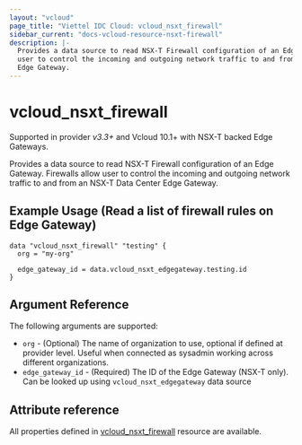```yaml
---
layout: "vcloud"
page_title: "Viettel IDC Cloud: vcloud_nsxt_firewall"
sidebar_current: "docs-vcloud-resource-nsxt-firewall"
description: |-
  Provides a data source to read NSX-T Firewall configuration of an Edge Gateway. Firewalls allow 
  user to control the incoming and outgoing network traffic to and from an NSX-T Data Center 
  Edge Gateway.
---
```


# vcloud\_nsxt\_firewall

Supported in provider *v3.3+* and Vcloud 10.1+ with NSX-T backed Edge Gateways.

Provides a data source to read NSX-T Firewall configuration of an Edge Gateway. Firewalls allow 
user to control the incoming and outgoing network traffic to and from an NSX-T Data Center 
Edge Gateway.


## Example Usage (Read a list of firewall rules on Edge Gateway)
```hcl
data "vcloud_nsxt_firewall" "testing" {
  org = "my-org"

  edge_gateway_id = data.vcloud_nsxt_edgegateway.testing.id
}
```

## Argument Reference

The following arguments are supported:

* `org` - (Optional) The name of organization to use, optional if defined at provider level. Useful
  when connected as sysadmin working across different organizations.
* `edge_gateway_id` - (Required) The ID of the Edge Gateway (NSX-T only). Can be looked up using
  `vcloud_nsxt_edgegateway` data source

## Attribute reference

All properties defined in [vcloud_nsxt_firewall](/providers/vmware/vcloud/latest/docs/resources/nsxt_firewall)
resource are available.
